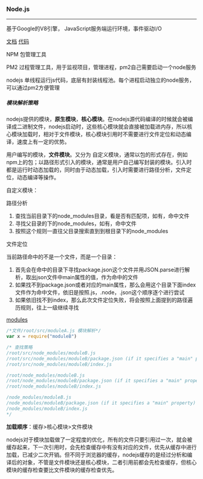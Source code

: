 ### Node.js

---

基于Google的V8引擎， JavaScript服务端运行环境，事件驱动I/O 

[文档](https://nodejs.org/zh-cn/docs/)   [代码](https://github.com/nodejs/node) 

NPM 包管理工具

PM2 过程管理工具，用于监视项目，管理进程，pm2自己需要启动一个node服务

nodejs 单线程运行js代码，底层有封装线程池。每个进程启动独立的node服务，可以通过pm2方便管理

##### 模块解析策略

nodejs提供的模块，**原生模块**，**核心模块**。在nodejs源代码编译的时候就会被编译成二进制文件，nodejs启动时，这些核心模块就会直接被加载进内存，所以核心模块加载时，相对于文件模块，核心模块引用时不需要进行文件定位和动态编译，速度上有一定的优势。

用户编写的模块，**文件模块**。又分为 自定义模块，通常以包的形式存在，例如npm上的包；以路径形式引入的模块，通常是用户自己编写封装的模块。引入时都是运行时动态加载的，同时由于动态加载，引入时需要进行路径分析，文件定位，动态编译等操作。

自定义模块：

路径分析

1. 查找当前目录下的node_modules目录，看是否有匹配项，如有，命中文件
2. 寻找父目录的下的node_modules，如有，命中文件
3. 按照这个规则一直往父目录搜索直到到根目录下的node_modules

文件定位

当前路径命中的不是一个文件，而是一个目录：

1. 首先会在命中的目录下寻找package.json这个文件并用JSON.parse进行解析，取出json文件中main属性的值，作为命中的文件
2. 如果找不到package.json或者对应的main属性，那么会用这个目录下面index文件作为命中文件，依旧是按照.js，.node，.json这个顺序逐个进行尝试
3. 如果依旧找不到index，那么此次文件定位失败，将会按照上面提到的路径遍历规则，往上一级继续寻找

[modules](https://nodejs.org/api/modules.html) 

```javascript
/*文件/root/src/moduleA.js 模块解析*/
var x = require("moduleB")

/* 查找策略
/root/src/node_modules/moduleB.js
/root/src/node_modules/moduleB/package.json (if it specifies a "main" property)
/root/src/node_modules/moduleB/index.js

/root/node_modules/moduleB.js
/root/node_modules/moduleB/package.json (if it specifies a "main" property)
/root/node_modules/moduleB/index.js

/node_modules/moduleB.js
/node_modules/moduleB/package.json (if it specifies a "main" property)
/node_modules/moduleB/index.js
*/
```

**加载顺序**：缓存>核心模块>文件模块

nodejs对于模块加载做了一定程度的优化，所有的文件只要引用过一次，就会被缓存起来，下一次引用时，会先检查缓存中有没有对应的文件，优先从缓存中进行加载，已减少二次开销。但不同于浏览器的缓存，nodejs缓存的是经过分析和编译后的对象，不管是文件模块还是核心模块，二者引用前都会先检查缓存，但核心模块的缓存检查要比文件模块的缓存检查优先。


